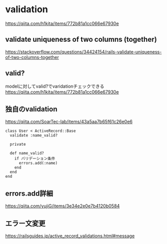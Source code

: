 # validation
https://qiita.com/h1kita/items/772b81a1cc066e67930e

## validate uniqueness of two columns (together)
https://stackoverflow.com/questions/34424154/rails-validate-uniqueness-of-two-columns-together

## valid?
modelに対してvalid?でvaridationチェックできる  
https://qiita.com/h1kita/items/772b81a1cc066e67930e

## 独自のvalidation
https://qiita.com/SoarTec-lab/items/43a5aa7b65f61c26e0e6
```
class User < ActiveRecord::Base
  validate :name_valid?

  private

  def name_valid?
    if バリデーション条件
      errors.add(:name)
    end
  end
end
```

## errors.add詳細
https://qiita.com/yujiG/items/3e34e2e0e7b4120b0584

## エラー文変更
https://railsguides.jp/active_record_validations.html#message